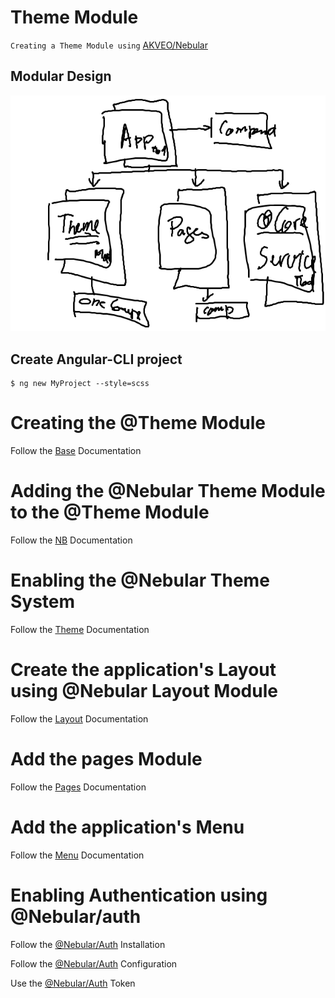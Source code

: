 # Theme Module

`Creating a Theme Module using` [AKVEO/Nebular](https://akveo.github.io/nebular/#/docs/getting-started/what-is-nebular)

## Modular Design

![alt tag](./docs/ModuleDesign.png)

## Create Angular-CLI project

```
$ ng new MyProject --style=scss
```

# Creating the @Theme Module

Follow the [Base](./docs/BASE.md) Documentation

# Adding the @Nebular Theme Module to the @Theme Module

Follow the [NB](./docs/NB.md) Documentation

# Enabling the @Nebular Theme System

Follow the [Theme](./docs/THEME.md) Documentation

# Create the application's Layout using @Nebular Layout Module

Follow the [Layout](./docs/LAYOUT.md) Documentation

# Add the pages Module

Follow the [Pages](./docs/PAGES.md) Documentation

# Add the application's Menu

Follow the [Menu](./docs/MENU.md) Documentation

# Enabling Authentication using @Nebular/auth

Follow the [@Nebular/Auth](https://akveo.github.io/nebular/#/docs/auth/installation) Installation

Follow the [@Nebular/Auth](https://akveo.github.io/nebular/#/docs/auth/configuring-a-provider) Configuration

Use the [@Nebular/Auth](https://akveo.github.io/nebular/#/docs/auth/getting-user-token) Token 
